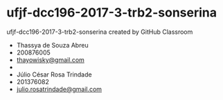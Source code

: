 # ufjf-dcc196-2017-3-trb2-sonserina
ufjf-dcc196-2017-3-trb2-sonserina created by GitHub Classroom


- Thassya de Souza Abreu
- 200876005
- thayowisky@gmail.com
- 
- Júlio César Rosa Trindade
- 201376082
- julio.rosatrindade@gmail.com
